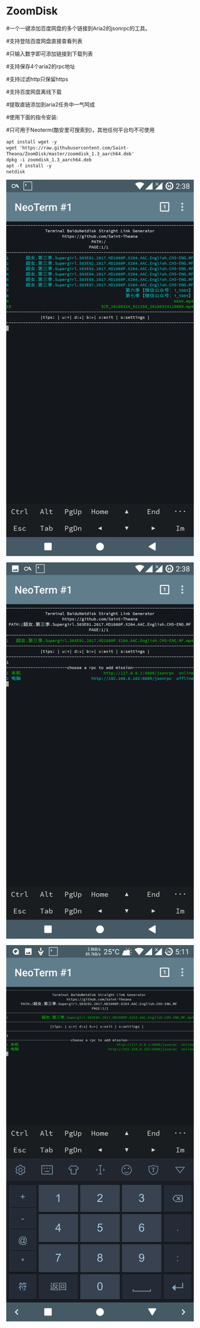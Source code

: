 # ZoomDisk

#一个一键添加百度网盘的多个链接到Aria2的jsonrpc的工具。

#支持登陆百度网盘直接查看列表

#只输入数字即可添加链接到下载列表

#支持保存4个aria2的rpc地址

#支持过滤http只保留https

#支持百度网盘离线下载

#提取直链添加到aria2任务中一气呵成

#使用下面的指令安装:

#只可用于Neoterm(酷安里可搜索到)，其他任何平台均不可使用


```SHELL
apt install wget -y
wget 'https://raw.githubusercontent.com/Saint-Theana/ZoomDisk/master/zoomdisk_1.3_aarch64.deb'
dpkg -i zoomdisk_1.3_aarch64.deb
apt -f install -y
netdisk
```
![image](https://github.com/Saint-Theana/ZoomDisk/raw/master/image/1.png)

![image](https://github.com/Saint-Theana/ZoomDisk/raw/master/image/2.png)

![image](https://github.com/Saint-Theana/ZoomDisk/raw/master/image/3.png)
